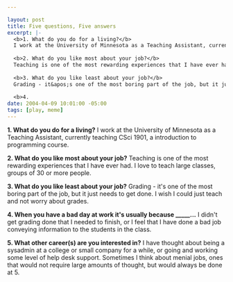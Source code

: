 ```yaml
--- 

layout: post
title: Five questions, Five answers
excerpt: |-
  <b>1. What do you do for a living?</b>
  I work at the University of Minnesota as a Teaching Assistant, currently teaching CSci 1901, a introduction to programming course.
  
  <b>2. What do you like most about your job?</b>
  Teaching is one of the most rewarding experiences that I have ever had.  I love to teach large classes, groups of 30 or more people.
  
  <b>3. What do you like least about your job?</b>
  Grading - it&apos;s one of the most boring part of the job, but it just needs to get done. I wish I could just teach and not worry about grades.
  
  <b>4.
date: 2004-04-09 10:01:00 -05:00
tags: [play, meme]
---
```

<strong>1. What do you do for a living?</strong>
I work at the University of Minnesota as a Teaching Assistant, currently teaching CSci 1901, a introduction to programming course.

<strong>2. What do you like most about your job?</strong>
Teaching is one of the most rewarding experiences that I have ever had.  I love to teach large classes, groups of 30 or more people.

<strong>3. What do you like least about your job?</strong>
Grading - it's one of the most boring part of the job, but it just needs to get done. I wish I could just teach and not worry about grades.

<strong>4. When you have a bad day at work it's usually because _____...</strong>
I didn't get grading done that I needed to finish, or I feel that I have done a bad job conveying information to the students in the class.

<strong>5. What other career(s) are you interested in?</strong>
I have thought about being a sysadmin at a college or small company for a while, or going and working some level of help desk support.  Sometimes I think about menial jobs, ones that would not require large amounts of thought, but would always be done at 5.
